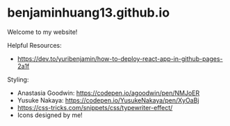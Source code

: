 # benjaminhuang13.github.io

Welcome to my website!

Helpful Resources:
- https://dev.to/yuribenjamin/how-to-deploy-react-app-in-github-pages-2a1f 

Styling:
- Anastasia Goodwin: https://codepen.io/agoodwin/pen/NMJoER
- Yusuke Nakaya: https://codepen.io/YusukeNakaya/pen/XyOaBj
- https://css-tricks.com/snippets/css/typewriter-effect/
- Icons designed by me!
